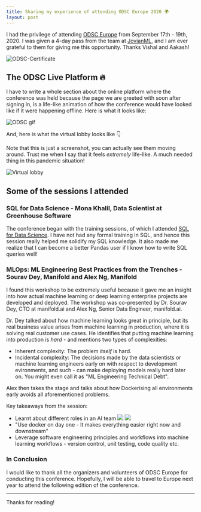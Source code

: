 ```yaml
---
title: Sharing my experience of attending ODSC Europe 2020 🌍
layout: post
---
```


I had the privilege of attending [ODSC Europe](https://odsc.com/europe/) from September 17th - 19th, 2020. I was given a 4-day pass from the team at [JovianML](https://jovian.ml), and I am ever grateful to them for giving me this opportunity. Thanks Vishal and Aakash!

![ODSC-Certificate](https://i.imgur.com/bYEp2fb.png)

## The ODSC Live Platform 🔥

I have to write a whole section about the online platform where the conference was held because the page we are greeted with soon after signing in, is a life-like animation of how the conference would have looked like if it were happening offline. Here is what it looks like:

![ODSC gif](https://odsc.com/wp-content/uploads/2020/04/odsc-europe-360x640-2.gif)

And, here is what the virtual lobby looks like 👇

Note that this is just a screenshot, you can actually see them moving around. Trust me when I say that it feels _extremely_ life-like. A much needed thing in this pandemic situation!

![Virtual lobby](https://i.imgur.com/WpE46pq.jpg)

## Some of the sessions I attended

### SQL for Data Science - Mona Khalil, Data Scientist at Greenhouse Software

The conference began with the training sessions, of which I attended [SQL for Data Science][sql-data-science]. I have not had any formal training in SQL, and hence this session really helped me solidify my SQL knowledge. It also made me realize that I can become a better Pandas user if I know how to write SQL queries well!

### MLOps: ML Engineering Best Practices from the Trenches - Sourav Dey, Manifold and Alex Ng, Manifold

I found this workshop to be extremely useful because it gave me an insight into how actual machine learning or deep learning enterprise projects are developed and deployed. The workshop was co-presented by Dr. Sourav Dey, CTO at manifold.ai and Alex Ng, Senior Data Engineer, manifold.ai.

Dr. Dey talked about how machine learning looks great in principle, but its real business value arises from machine learning in production, where it is solving real customer use cases. He identifies that putting machine learning into production is _hard_ - and mentions two types of complexities:

- Inherent complexity: The problem _itself_ is hard.
- Incidental complexity: The decisions made by the data scientists or machine learning engineers early on with respect to development evironments, and such - can make deploying models really hard later on. You might even call it as "ML Engineering Technical Debt".

Alex then takes the stage and talks about how Dockerising all environments early avoids all aforementioned problems.

Key takeaways from the session:

- Learnt about different roles in an AI team
  ![](https://i.imgur.com/mreV0re.png)
  ![](https://i.imgur.com/RNVZDt3.jpg)
- "Use docker on day one - It makes everything easier right now and downstream"
- Leverage software engineering principles and workflows into machine learning workflows - version control, unit testing, code quality etc.

### In Conclusion

I would like to thank all the organizers and volunteers of ODSC Europe for conducting this conference. Hopefully, I will be able to travel to Europe next year to attend the following edition of the conference.

---

Thanks for reading!

<!-- Links -->

[sql-data-science]: https://odsc.com/speakers/sql-for-data-science/
